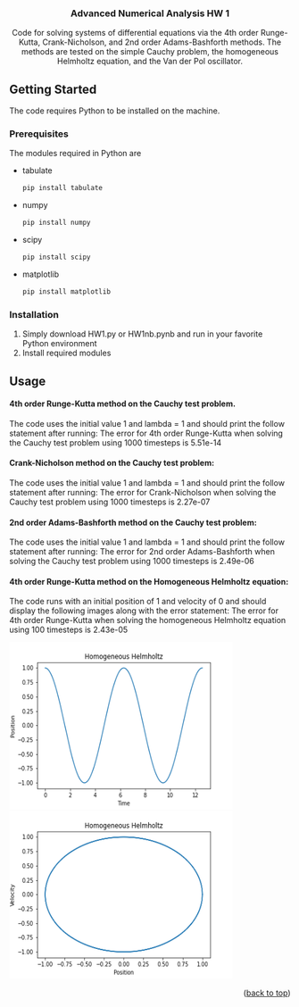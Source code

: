 <h3 align="center">Advanced Numerical Analysis HW 1</h3>

  <p align="center">
    Code for solving systems of differential equations via the 4th order Runge-Kutta, Crank-Nicholson, and 2nd order Adams-Bashforth methods. The methods are tested on the simple Cauchy problem, the homogeneous Helmholtz equation, and the Van der Pol oscillator.
  </p>
</div>

<!-- GETTING STARTED -->
## Getting Started

The code requires Python to be installed on the machine.

### Prerequisites

The modules required in Python are
* tabulate
  ```sh
  pip install tabulate
  ```
* numpy
  ```sh
  pip install numpy
  ```
* scipy
  ```sh
  pip install scipy
  ```
* matplotlib
  ```sh
  pip install matplotlib
  ```

### Installation

1. Simply download HW1.py or HW1nb.pynb and run in your favorite Python environment
2. Install required modules

<!-- USAGE EXAMPLES -->
## Usage

#### 4th order Runge-Kutta method on the Cauchy test problem.
The code uses the initial value 1 and lambda = 1 and should print the follow statement after running:
The error for 4th order Runge-Kutta when solving the Cauchy test problem using 1000 timesteps is 5.51e-14

#### Crank-Nicholson method on the Cauchy test problem:
The code uses the initial value 1 and lambda = 1 and should print the follow statement after running:
The error for Crank-Nicholson when solving the Cauchy test problem using 1000 timesteps is 2.27e-07

#### 2nd order Adams-Bashforth method on the Cauchy test problem:
The code uses the initial value 1 and lambda = 1 and should print the follow statement after running:
The error for 2nd order Adams-Bashforth when solving the Cauchy test problem using 1000 timesteps is 2.49e-06

#### 4th order Runge-Kutta method on the Homogeneous Helmholtz equation:
The code runs with an initial position of 1 and velocity of 0 and should display the following images along with the error statement:
The error for 4th order Runge-Kutta when solving the homogeneous Helmholtz equation using 100 timesteps is 2.43e-05

<a href="https://github.com/Shlorki/NumericalHW1">
  <img src="Images/helmpt.png" alt="helmpt" width="400" height="300">
  <img src="Images/helmvp.png" alt="helmpt" width="400" height="300">
</a>


<p align="right">(<a href="#readme-top">back to top</a>)</p>
